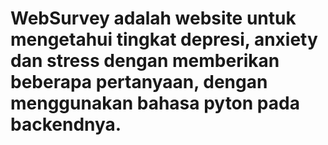 # WebSurvey adalah website untuk mengetahui tingkat depresi, anxiety dan stress dengan memberikan beberapa pertanyaan, dengan menggunakan bahasa pyton pada backendnya.
